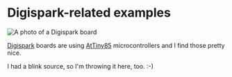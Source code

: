 # Digispark-related examples

![A photo of a Digispark board](https://i.imgur.com/F2MFt0s.jpg)

[Digispark](http://digistump.com/products/1) boards are using [AtTiny85](https://www.microchip.com/wwwproducts/en/ATtiny85) microcontrollers and I find those pretty nice.

I had a blink source, so I'm throwing it here, too. :-)
